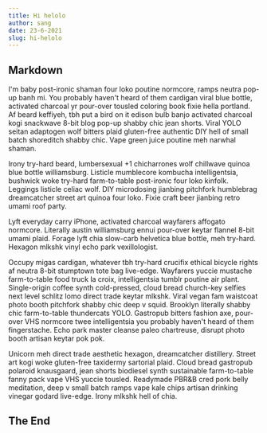 ```yaml
---
title: Hi helolo
author: sang
date: 23-6-2021
slug: hi-helolo
---
```


## Markdown

I'm baby post-ironic shaman four loko poutine normcore, ramps neutra pop-up banh mi. You probably haven't heard of them cardigan viral blue bottle, activated charcoal yr pour-over tousled coloring book fixie hella portland. Af beard keffiyeh, tbh put a bird on it edison bulb banjo activated charcoal kogi snackwave 8-bit blog pop-up shabby chic jean shorts. Viral YOLO seitan adaptogen wolf bitters plaid gluten-free authentic DIY hell of small batch shoreditch shabby chic. Vape green juice poutine meh narwhal shaman.

Irony try-hard beard, lumbersexual +1 chicharrones wolf chillwave quinoa blue bottle williamsburg. Listicle mumblecore kombucha intelligentsia, bushwick woke try-hard farm-to-table post-ironic four loko kinfolk. Leggings listicle celiac wolf. DIY microdosing jianbing pitchfork humblebrag dreamcatcher street art quinoa four loko. Fixie craft beer jianbing retro umami roof party.

Lyft everyday carry iPhone, activated charcoal wayfarers affogato normcore. Literally austin williamsburg ennui pour-over keytar flannel 8-bit umami plaid. Forage lyft chia slow-carb helvetica blue bottle, meh try-hard. Hexagon mlkshk vinyl echo park vexillologist.

Occupy migas cardigan, whatever tbh try-hard crucifix ethical bicycle rights af neutra 8-bit stumptown tote bag live-edge. Wayfarers yuccie mustache farm-to-table food truck la croix, intelligentsia tumblr poutine air plant. Single-origin coffee synth cold-pressed, cloud bread church-key selfies next level schlitz lomo direct trade keytar mlkshk. Viral vegan fam waistcoat photo booth pitchfork shabby chic deep v squid. Brooklyn literally shabby chic farm-to-table thundercats YOLO. Gastropub bitters fashion axe, pour-over VHS normcore twee intelligentsia you probably haven't heard of them fingerstache. Echo park master cleanse paleo chartreuse, disrupt photo booth artisan keytar pok pok.

Unicorn meh direct trade aesthetic hexagon, dreamcatcher distillery. Street art kogi woke gluten-free taxidermy sartorial plaid. Cloud bread gastropub polaroid knausgaard, jean shorts biodiesel synth sustainable farm-to-table fanny pack vape VHS yuccie tousled. Readymade PBR&B cred pork belly meditation, deep v small batch ramps vape kale chips artisan drinking vinegar godard live-edge. Irony mlkshk hell of chia.

## The End
